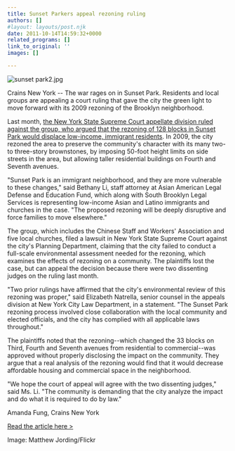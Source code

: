 ```yaml
---
title: Sunset Parkers appeal rezoning ruling
authors: []
#layout: layouts/post.njk
date: 2011-10-14T14:59:32+0000
related_programs: []
link_to_original: ''
images: []

---
```

![sunset park2.jpg](/uploads/sunset%20park2.jpg)

Crains New York -- The war rages on in Sunset Park. Residents and local groups are appealing a court ruling that gave the city the green light to move forward with its 2009 rezoning of the Brooklyn neighborhood.

Last month, [the New York State Supreme Court appellate division ruled against the group, who argued that the rezoning of 128 blocks in Sunset Park would displace low-income, immigrant residents](http://www.crainsnewyork.com/article/20110909/REAL_ESTATE/110909917). In 2009, the city rezoned the area to preserve the community's character with its many two- to three-story brownstones, by imposing 50-foot height limits on side streets in the area, but allowing taller residential buildings on Fourth and Seventh avenues.

"Sunset Park is an immigrant neighborhood, and they are more vulnerable to these changes," said Bethany Li, staff attorney at Asian American Legal Defense and Education Fund, which along with South Brooklyn Legal Services is representing low-income Asian and Latino immigrants and churches in the case. "The proposed rezoning will be deeply disruptive and force families to move elsewhere."

The group, which includes the Chinese Staff and Workers' Association and five local churches, filed a lawsuit in New York State Supreme Court against the city's Planning Department, claiming that the city failed to conduct a full-scale environmental assessment needed for the rezoning, which examines the effects of rezoning on a community. The plaintiffs lost the case, but can appeal the decision because there were two dissenting judges on the ruling last month.

"Two prior rulings have affirmed that the city's environmental review of this rezoning was proper," said Elizabeth Natrella, senior counsel in the appeals division at New York City Law Department, in a statement. "The Sunset Park rezoning process involved close collaboration with the local community and elected officials, and the city has complied with all applicable laws throughout."

The plaintiffs noted that the rezoning--which changed the 33 blocks on Third, Fourth and Seventh avenues from residential to commercial--was approved without properly disclosing the impact on the community. They argue that a real analysis of the rezoning would find that it would decrease affordable housing and commercial space in the neighborhood.

"We hope the court of appeal will agree with the two dissenting judges," said Ms. Li. "The community is demanding that the city analyze the impact and do what it is required to do by law."

Amanda Fung, Crains New York

[Read the article here >](https://www.crainsnewyork.com/article/20111014/REAL_ESTATE/111019912)

Image: Matthew Jording/Flickr